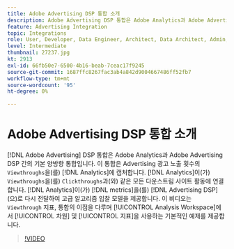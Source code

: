 ```yaml
---
title: Adobe Advertising DSP 통합 소개
description: Adobe Advertising DSP 통합은 Adobe Analytics과 Adobe Advertising DSP 간의 기본 양방향 통합입니다.
feature: Advertising Integration
topic: Integrations
role: User, Developer, Data Engineer, Architect, Data Architect, Admin, Leader
level: Intermediate
thumbnail: 27237.jpg
kt: 2913
exl-id: 66fb50e7-6500-4b16-beab-7ceac17f9245
source-git-commit: 1687ffc8267fac3ab4a842d9004667486ff52fb7
workflow-type: tm+mt
source-wordcount: '95'
ht-degree: 0%

---
```


# Adobe Advertising DSP 통합 소개

[!DNL Adobe Advertising] DSP 통합은 Adobe Analytics과 Adobe Advertising DSP 간의 기본 양방향 통합입니다. 이 통합은 Advertising 광고 노출 횟수의 `Viewthroughs`을(를) [!DNL Analytics]에 캡처합니다. [!DNL Analytics]이(가) `Viewthroughs`을(를) `Clickthroughs`과(와) 같은 모든 다운스트림 사이트 활동에 연결합니다. [!DNL Analytics]이(가) [!DNL metrics]을(를) [!DNL Advertising DSP] (으)로 다시 전달하여 고급 알고리즘 입찰 모델을 제공합니다. 이 비디오는 `Viewthrough` 지표, 통합의 이점을 다루며 [!UICONTROL Analysis Workspace]에서 [!UICONTROL 차원] 및 [!UICONTROL 지표]을 사용하는 기본적인 예제를 제공합니다.

>[!VIDEO](https://video.tv.adobe.com/v/327669/?quality=12&learn=on&captions=kor)
